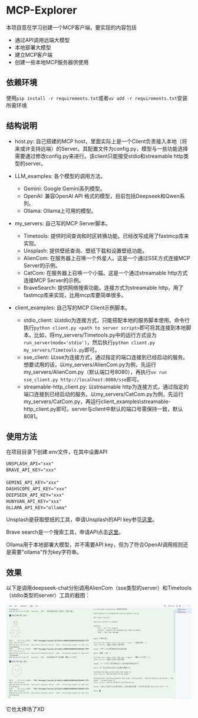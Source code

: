 # MCP-Explorer

本项目意在学习创建一个MCP客户端，要实现的内容包括

- 通过API调用远端大模型
- 本地部署大模型
- 建立MCP客户端
- 创建一些本地MCP服务器供使用

## 依赖环境

使用`pip install -r requirements.txt`或者`uv add -r requirements.txt`安装所需环境

## 结构说明

- host.py: 自己搭建的MCP host，里面实际上是一个Client负责接入本地（将来或许支持远端）的Server。其配置文件为config.py，模型与一些功能选择需要通过修改config.py来进行。该client只能接受stdio和streamable http类型的server。

- LLM_examples: 各个模型的调用方法。
  - Gemini: Google Gemini系列模型。
  - OpenAI: 兼容OpenAI API 格式的模型，目前包括Deepseek和Qwen系列。
  - Ollama: Ollama上可用的模型。

- my_servers: 自己写的MCP Server脚本。
  - Timetools: 提供时间查询和时区转换功能。已经改写成用了fastmcp库来实现。
  - Unsplash: 提供壁纸查询、壁纸下载和设置壁纸功能。
  - AlienCom: 在服务器上召唤一个外星人。这是一个通过SSE方式连接MCP Server的示例。
  - CatCom: 在服务器上召唤一个小猫。这是一个通过streamable http方式连接MCP Server的示例。
  - BraveSearch: 提供网络搜索功能。连接方式为streamable http，用了fastmcp库来实现，比用mcp库要简单很多。

- client_examples: 自己写的MCP Client示例脚本。
  - stdio_client: 以stdio为连接方式，只能搭配本地的服务脚本使用。命令行执行`python client.py <path to server script>`即可将其连接到本地脚本。比如，将my_servers/Timetools.py中的运行方式设为`run_server(mode='stdio')`，然后执行`python client.py my_servers/Timetools.py`即可。
  - sse_client: 以sse为连接方式，通过指定的端口连接到已经启动的服务。想要试用的话，以my_servers/AlienCom.py为例，先运行my_servers/AlienCom.py（默认端口号8080），再执行`uv run sse_client.py http://localhost:8080/sse`即可。
  - streamable-http_client.py: 以streamable http为连接方式，通过指定的端口连接到已经启动的服务。以my_servers/CatCom.py为例，先运行my_servers/CatCom.py，再运行client_examples\streamable-http_client.py即可。server与client中默认的端口号需保持一致，默认8081。

## 使用方法

在项目目录下创建.env文件，在其中设置API

```txt
UNSPLASH_API="xxx"
BRAVE_API_KEY="xxx"

GEMINI_API_KEY="xxx"
DASHSCOPE_API_KEY="xxx" 
DEEPSEEK_API_KEY="xxx"
HUNYUAN_API_KEY="xxx"
OLLAMA_API_KEY="ollama"
```

Unsplash是获取壁纸的工具，申请Unsplash的API key参见[这里](https://unsplash.com/documentation#getting-started)。

Brave search是一个搜索工具，申请API点击[这里](https://brave.com/search/api/)。

Ollama用于本地部署大模型，并不需要API key，但为了符合OpenAI调用规则还是需要"ollama"作为key字符串。

## 效果

以下是调用deepseek-chat分别调用AlienCom（sse类型的server）和Timetools（stdio类型的server）工具的截图：

![img](./.assert/example.png)

它也太捧场了XD
